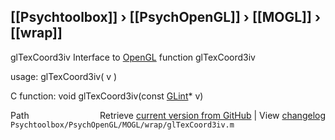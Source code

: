 ## [[Psychtoolbox]] &#8250; [[PsychOpenGL]] &#8250; [[MOGL]] &#8250; [[wrap]]

glTexCoord3iv  Interface to [OpenGL](OpenGL) function glTexCoord3iv  
  
usage:  glTexCoord3iv( v )  
  
C function:  void glTexCoord3iv(const [GLint](GLint)\* v)  




<div class="code_header" style="text-align:right;">
  <span style="float:left;">Path&nbsp;&nbsp;</span> <span class="counter">Retrieve <a href=
  "https://raw.github.com/Psychtoolbox-3/Psychtoolbox-3/beta/Psychtoolbox/PsychOpenGL/MOGL/wrap/glTexCoord3iv.m">current version from GitHub</a> | View <a href=
  "https://github.com/Psychtoolbox-3/Psychtoolbox-3/commits/beta/Psychtoolbox/PsychOpenGL/MOGL/wrap/glTexCoord3iv.m">changelog</a></span>
</div>
<div class="code">
  <code>Psychtoolbox/PsychOpenGL/MOGL/wrap/glTexCoord3iv.m</code>
</div>


